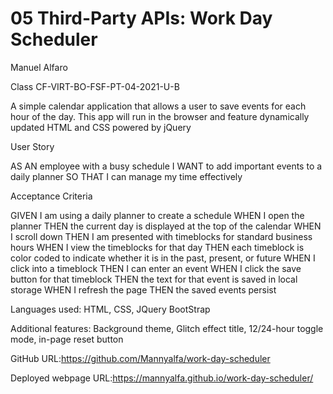 # 05 Third-Party APIs: Work Day Scheduler

Manuel Alfaro

Class CF-VIRT-BO-FSF-PT-04-2021-U-B

A simple calendar application that allows a user to save events for each hour of the day. This app will run in the browser and feature dynamically updated HTML and CSS powered by jQuery

User Story

AS AN employee with a busy schedule
I WANT to add important events to a daily planner
SO THAT I can manage my time effectively

Acceptance Criteria

GIVEN I am using a daily planner to create a schedule
WHEN I open the planner
THEN the current day is displayed at the top of the calendar
WHEN I scroll down
THEN I am presented with timeblocks for standard business hours
WHEN I view the timeblocks for that day
THEN each timeblock is color coded to indicate whether it is in the past, present, or future
WHEN I click into a timeblock
THEN I can enter an event
WHEN I click the save button for that timeblock
THEN the text for that event is saved in local storage
WHEN I refresh the page
THEN the saved events persist

Languages used: HTML, CSS, JQuery BootStrap

Additional features: Background theme, Glitch effect title, 12/24-hour toggle mode, in-page reset button

GitHub URL:https://github.com/Mannyalfa/work-day-scheduler

Deployed webpage URL:https://mannyalfa.github.io/work-day-scheduler/






